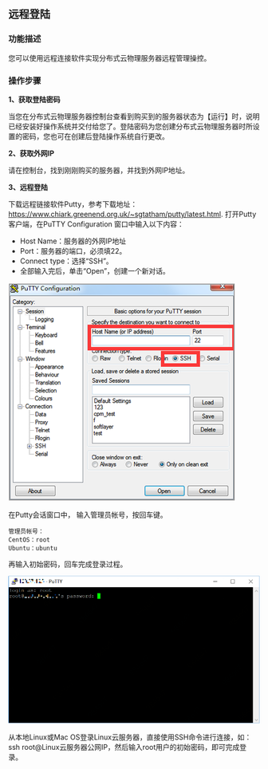 ## 远程登陆

### 功能描述

您可以使用远程连接软件实现分布式云物理服务器远程管理操控。

### 操作步骤

**1、获取登陆密码**

当您在分布式云物理服务器控制台查看到购买到的服务器状态为【运行】时，说明已经安装好操作系统并交付给您了。登陆密码为您创建分布式云物理服务器时所设置的密码，您也可在创建后登陆操作系统自行更改。

**2、获取外网IP**

请在控制台，找到刚刚购买的服务器，并找到外网IP地址。

**3、远程登陆**

下载远程链接软件Putty，参考下载地址：https://www.chiark.greenend.org.uk/~sgtatham/putty/latest.html.
打开Putty客户端，在PuTTY Configuration 窗口中输入以下内容：
- Host  Name：服务器的外网IP地址
-	Port：服务器的端口，必须填22。
-	Connect type：选择“SSH”。
-	全部输入完后，单击“Open”，创建一个新对话。

![PuTTY窗口](https://github.com/jdcloudcom/cn/blob/cn-distributed-cloud-physical-service/documentation/Hyper-Converged-IDC/Distributed-Cloud-Physical-Server/Image/DCPS-013.png)

在Putty会话窗口中， 输入管理员帐号，按回车键。
```
管理员帐号：
CentOS：root
Ubuntu：ubuntu
```
再输入初始密码，回车完成登录过程。

![PuTTY窗口](https://github.com/jdcloudcom/cn/blob/cn-distributed-cloud-physical-service/documentation/Hyper-Converged-IDC/Distributed-Cloud-Physical-Server/Image/DCPS-014.png)

从本地Linux或Mac OS登录Linux云服务器，直接使用SSH命令进行连接，如：ssh root@Linux云服务器公网IP，然后输入root用户的初始密码，即可完成登录。

